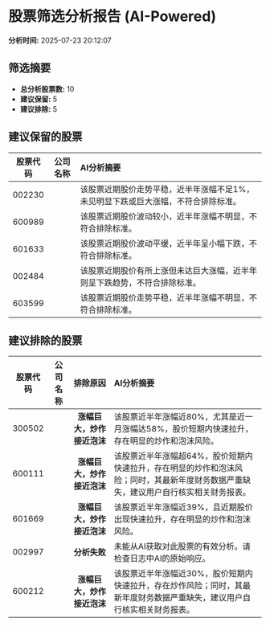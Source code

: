 # 股票筛选分析报告 (AI-Powered)

**分析时间:** 2025-07-23 20:12:07

## 筛选摘要

- **总分析股票数:** 10
- **建议保留:** 5
- **建议排除:** 5

## 建议保留的股票

| 股票代码 | 公司名称 | AI分析摘要 |
|:---:|:---:|:---|
| 002230 |  | 该股票近期股价走势平稳，近半年涨幅不足1%，未见明显下跌或巨大涨幅，不符合排除标准。 |
| 600989 |  | 该股票近期股价波动较小，近半年涨幅不明显，不符合排除标准。 |
| 601633 |  | 该股票近期股价波动平缓，近半年呈小幅下跌，不符合排除标准。 |
| 002484 |  | 该股票近期股价有所上涨但未达巨大涨幅，近半年则呈下跌趋势，不符合排除标准。 |
| 603599 |  | 该股票近期股价走势平稳，近半年涨幅不明显，不符合排除标准。 |

## 建议排除的股票

| 股票代码 | 公司名称 | 排除原因 | AI分析摘要 |
|:---:|:---:|:---:|:---|
| 300502 |  | **涨幅巨大，炒作接近泡沫** | 该股票近半年涨幅近80%，尤其是近一月涨幅达58%，股价短期内快速拉升，存在明显的炒作和泡沫风险。 |
| 600111 |  | **涨幅巨大，炒作接近泡沫** | 该股票近半年涨幅超64%，股价短期内快速拉升，存在明显的炒作和泡沫风险；同时，其最新年度财务数据严重缺失，建议用户自行核实相关财务报表。 |
| 601669 |  | **涨幅巨大，炒作接近泡沫** | 该股票近半年涨幅近39%，且近期股价出现快速拉升，存在明显的炒作和泡沫风险。 |
| 002997 |  | **分析失败** | 未能从AI获取对此股票的有效分析。请检查日志中AI的原始响应。 |
| 600212 |  | **涨幅巨大，炒作接近泡沫** | 该股票近半年涨幅近30%，股价短期内快速拉升，存在炒作风险；同时，其最新年度财务数据严重缺失，建议用户自行核实相关财务报表。 |
